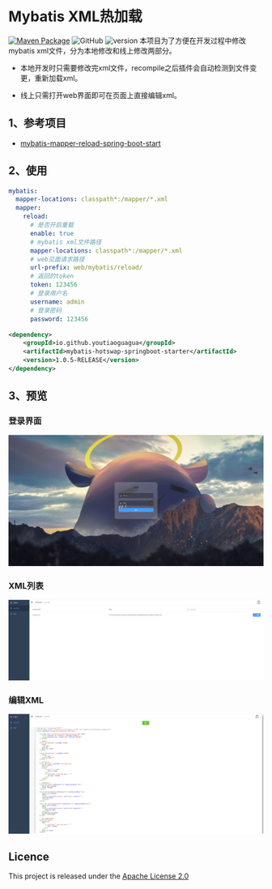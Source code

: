 # Mybatis XML热加载

[![Maven Package](https://github.com/youtiaoguagua/mybatis-hotswap/actions/workflows/maven-publish.yml/badge.svg)](https://github.com/youtiaoguagua/mybatis-hotswap/actions/workflows/maven-publish.yml)
![GitHub](https://img.shields.io/github/license/youtiaoguagua/mybatis-hotswap)
![version](https://img.shields.io/maven-central/v/io.github.youtiaoguagua/mybatis-hotswap-springboot-starter)
本项目为了方便在开发过程中修改mybatis xml文件，分为本地修改和线上修改两部分。

* 本地开发时只需要修改完xml文件，recompile之后插件会自动检测到文件变更，重新加载xml。

* 线上只需打开web界面即可在页面上直接编辑xml。

## 1、参考项目

  * [mybatis-mapper-reload-spring-boot-start](https://github.com/WangJi92/mybatis-mapper-reload-spring-boot-start)



## 2、使用

```yaml
mybatis:
  mapper-locations: classpath*:/mapper/*.xml
  mapper:
    reload:
      # 是否开启重载
      enable: true
      # mybatis xml文件路径
      mapper-locations: classpath*:/mapper/*.xml
      # web见面请求路径
      url-prefix: web/mybatis/reload/
      # 返回的token
      token: 123456
      # 登录用户名
      username: admin
      # 登录密码
      password: 123456
```

```xml
<dependency>
    <groupId>io.github.youtiaoguagua</groupId>
    <artifactId>mybatis-hotswap-springboot-starter</artifactId>
    <version>1.0.5-RELEASE</version>
</dependency>
```



## 3、预览

### 登录界面

![login](./image/login.png)

### XML列表

![list](./image/list.png)

### 编辑XML

![edit](./image/edit.png)


## Licence

This project is released under the [Apache License 2.0](https://github.com/youtiaoguagua/mybatis-hotswap/blob/master/LICENSE)